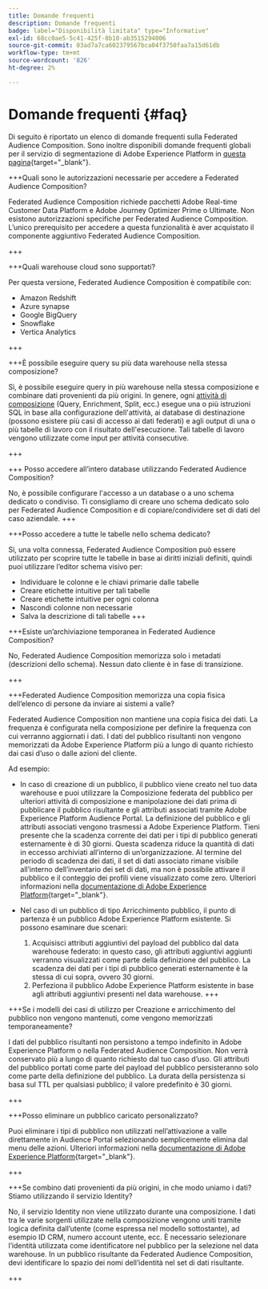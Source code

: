 ```yaml
---
title: Domande frequenti
description: Domande frequenti
badge: label="Disponibilità limitata" type="Informative"
exl-id: 68cc0ae5-5c41-425f-8b10-ab3515294006
source-git-commit: 03ad7a7ca602379567bca04f3750faa7a15d61db
workflow-type: tm+mt
source-wordcount: '826'
ht-degree: 2%

---
```


# Domande frequenti {#faq}

Di seguito è riportato un elenco di domande frequenti sulla Federated Audience Composition. Sono inoltre disponibili domande frequenti globali per il servizio di segmentazione di Adobe Experience Platform in [questa pagina](https://experienceleague.adobe.com/en/docs/experience-platform/segmentation/faq){target="_blank"}.


+++Quali sono le autorizzazioni necessarie per accedere a Federated Audience Composition?

Federated Audience Composition richiede pacchetti Adobe Real-time Customer Data Platform e Adobe Journey Optimizer Prime o Ultimate. Non esistono autorizzazioni specifiche per Federated Audience Composition. L’unico prerequisito per accedere a questa funzionalità è aver acquistato il componente aggiuntivo Federated Audience Composition.

+++

+++Quali warehouse cloud sono supportati?

Per questa versione, Federated Audience Composition è compatibile con:

*  Amazon Redshift
* Azure synapse
* Google BigQuery
* Snowflake
* Vertica Analytics

+++


+++È possibile eseguire query su più data warehouse nella stessa composizione?

Sì, è possibile eseguire query in più warehouse nella stessa composizione e combinare dati provenienti da più origini.  In genere, ogni [attività di composizione](../compositions/orchestrate-activities.md) (Query, Enrichment, Split, ecc.) esegue una o più istruzioni SQL in base alla configurazione dell&#39;attività, ai database di destinazione (possono esistere più casi di accesso ai dati federati) e agli output di una o più tabelle di lavoro con il risultato dell&#39;esecuzione. Tali tabelle di lavoro vengono utilizzate come input per attività consecutive.

+++

+++ Posso accedere all’intero database utilizzando Federated Audience Composition?

No, è possibile configurare l&#39;accesso a un database o a uno schema dedicato o condiviso. Ti consigliamo di creare uno schema dedicato solo per Federated Audience Composition e di copiare/condividere set di dati del caso aziendale.
+++



+++Posso accedere a tutte le tabelle nello schema dedicato?

Sì, una volta connessa, Federated Audience Composition può essere utilizzato per scoprire tutte le tabelle in base ai diritti iniziali definiti, quindi puoi utilizzare l’editor schema visivo per:

* Individuare le colonne e le chiavi primarie dalle tabelle
* Creare etichette intuitive per tali tabelle
* Creare etichette intuitive per ogni colonna
* Nascondi colonne non necessarie
* Salva la descrizione di tali tabelle
+++


+++Esiste un’archiviazione temporanea in Federated Audience Composition?

No, Federated Audience Composition memorizza solo i metadati (descrizioni dello schema). Nessun dato cliente è in fase di transizione. <!--The Audience export flow is done directly from Adobe Experience Platform Audience Portal (via [Destination](../connections/destinations.md)) to the customer database. The creation and update flow is done directly from your data warehouse database to Adobe Experience Platform Audience Portal.-->

+++

+++Federated Audience Composition memorizza una copia fisica dell’elenco di persone da inviare ai sistemi a valle?

Federated Audience Composition non mantiene una copia fisica dei dati. La frequenza è configurata nella composizione per definire la frequenza con cui verranno aggiornati i dati. I dati del pubblico risultanti non vengono memorizzati da Adobe Experience Platform più a lungo di quanto richiesto dai casi d’uso o dalle azioni del cliente.

Ad esempio:

* In caso di creazione di un pubblico, il pubblico viene creato nel tuo data warehouse e puoi utilizzare la Composizione federata del pubblico per ulteriori attività di composizione e manipolazione dei dati prima di pubblicare il pubblico risultante e gli attributi associati tramite Adobe Experience Platform Audience Portal. La definizione del pubblico e gli attributi associati vengono trasmessi a Adobe Experience Platform.
Tieni presente che la scadenza corrente dei dati per i tipi di pubblico generati esternamente è di 30 giorni. Questa scadenza riduce la quantità di dati in eccesso archiviati all’interno di un’organizzazione. Al termine del periodo di scadenza dei dati, il set di dati associato rimane visibile all’interno dell’inventario dei set di dati, ma non è possibile attivare il pubblico e il conteggio dei profili viene visualizzato come zero. Ulteriori informazioni nella [documentazione di Adobe Experience Platform](https://experienceleague.adobe.com/en/docs/experience-platform/segmentation/faq#how-long-do-externally-generated-audiences-last-for){target="_blank"}.

* Nel caso di un pubblico di tipo Arricchimento pubblico, il punto di partenza è un pubblico Adobe Experience Platform esistente. Si possono esaminare due scenari:
   1. Acquisisci attributi aggiuntivi del payload del pubblico dal data warehouse federato: in questo caso, gli attributi aggiuntivi aggiunti verranno visualizzati come parte della definizione del pubblico. La scadenza dei dati per i tipi di pubblico generati esternamente è la stessa di cui sopra, ovvero 30 giorni.
   1. Perfeziona il pubblico Adobe Experience Platform esistente in base agli attributi aggiuntivi presenti nel data warehouse. <!--For example, you have an audience of customers who have shown interest in a particular product on the website for the last two months. You now want to take this audience and further segment it using Federated Audience Composition to only include customers who have a high credit score. The credit score is deemed sensitive and individual credit score data points are not copied over from the data warehouse.-->
+++

+++Se i modelli dei casi di utilizzo per Creazione e arricchimento del pubblico non vengono mantenuti, come vengono memorizzati temporaneamente?

I dati del pubblico risultanti non persistono a tempo indefinito in Adobe Experience Platform o nella Federated Audience Composition. Non verrà conservato più a lungo di quanto richiesto dal tuo caso d’uso. Gli attributi del pubblico portati come parte del payload del pubblico persisteranno solo come parte della definizione del pubblico. La durata della persistenza si basa sul TTL per qualsiasi pubblico; il valore predefinito è 30 giorni.

+++

+++Posso eliminare un pubblico caricato personalizzato?

Puoi eliminare i tipi di pubblico non utilizzati nell’attivazione a valle direttamente in Audience Portal selezionando semplicemente elimina dal menu delle azioni. Ulteriori informazioni nella [documentazione di Adobe Experience Platform](https://experienceleague.adobe.com/en/docs/experience-platform/segmentation/faq#how-do-i-put-an-audience-in-the-deleted-state){target="_blank"}.

+++

+++Se combino dati provenienti da più origini, in che modo uniamo i dati? Stiamo utilizzando il servizio Identity?

No, il servizio Identity non viene utilizzato durante una composizione. I dati tra le varie sorgenti utilizzate nella composizione vengono uniti tramite logica definita dall’utente (come espressa nel modello sottostante), ad esempio ID CRM, numero account utente, ecc. È necessario selezionare l’identità utilizzata come identificatore nel pubblico per la selezione nel data warehouse. In un pubblico risultante da Federated Audience Composition, devi identificare lo spazio dei nomi dell’identità nel set di dati risultante.

+++

<!--
+++If I want to combine federated data with datasets that live in Adobe Experience Platform, how is this done?

Likewise, the Identity Service is not being leveraged in this scenario either. The data model underpinning a composition needs to express how the data warehouse data and the audience to be enriched are related. e.g. assume an existing audience in Adobe Experience Platform contains several attributes, among which is the CRM ID. Assume transactional data is in the data warehouse containing purchases with various attributes, including the CRM ID of the purchaser. The end-user would have to specify that the CRM ID for both objects is used to stitch the two objects together.

+++
-->
